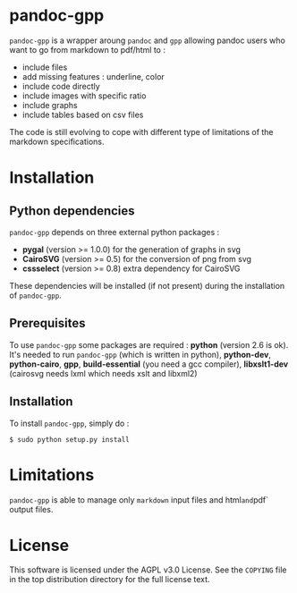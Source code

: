 # pandoc-gpp

`pandoc-gpp` is a wrapper aroung `pandoc` and `gpp` allowing pandoc users who want to go from markdown to pdf/html to :

 * include files
 * add missing features : underline, color
 * include code directly
 * include images with specific ratio
 * include graphs
 * include tables based on csv files

The code is still evolving to cope with different type of limitations of the markdown specifications.

# Installation

## Python dependencies

`pandoc-gpp` depends on three external python packages :

 * **pygal** (version >= 1.0.0) for the generation of graphs in svg
 * **CairoSVG** (version >= 0.5) for the conversion of png from svg
 * **cssselect** (version >= 0.8) extra dependency for CairoSVG

These dependencies will be installed (if not present) during the installation of `pandoc-gpp`.

## Prerequisites

To use `pandoc-gpp` some packages are required : **python** (version 2.6 is ok). It's needed to run `pandoc-gpp` (which is written in python), **python-dev**, **python-cairo**, **gpp**, **build-essential** (you need a gcc compiler), **libxslt1-dev** (cairosvg needs lxml which needs xslt and libxml2)

## Installation

To install `pandoc-gpp`, simply do :

```
$ sudo python setup.py install
```

# Limitations

`pandoc-gpp` is able to manage only `markdown` input files and html` and `pdf` output files.

# License

This software is licensed under the AGPL v3.0 License. See the `COPYING` file in the top distribution directory for the full license text.
